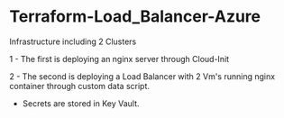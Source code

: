 # Terraform-Load_Balancer-Azure
Infrastructure including 2 Clusters

1 - The first is deploying an nginx server through Cloud-Init

2 - The second is deploying a Load Balancer with 2 Vm's running nginx container through custom data script.

  -  Secrets are stored in Key Vault. 
